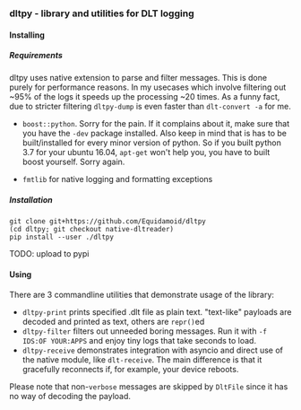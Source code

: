 ### dltpy - library and utilities for DLT logging

#### Installing
##### Requirements
dltpy uses native extension to parse and filter messages. This is done purely for performance reasons.
In my usecases which involve filtering out ~95% of the logs it speeds up the processing ~20 times.
As a funny fact, due to stricter filtering `dltpy-dump` is even faster than `dlt-convert -a` for me.

 - `boost::python`. Sorry for the pain. If it complains about it, make sure that you have the `-dev`
 package installed. Also keep in mind that is has to be built/installed for every minor version of python. So if you
 built python 3.7 for your ubuntu 16.04, `apt-get` won't help you, you have to built boost yourself. Sorry again.

 - `fmtlib` for native logging and formatting exceptions

##### Installation
```
git clone git+https://github.com/Equidamoid/dltpy
(cd dltpy; git checkout native-dltreader)
pip install --user ./dltpy
```
TODO: upload to pypi

#### Using

There are 3 commandline utilities that demonstrate usage of the library:
 - `dltpy-print` prints specified .dlt file as plain text. "text-like" payloads are decoded and printed as text, others are `repr()`ed
 - `dltpy-filter` filters out unneeded boring messages. Run it with `-f IDS:OF YOUR:APPS` and enjoy tiny logs that take seconds to load.
 - `dltpy-receive` demonstrates integration with asyncio and direct use of the native module, like `dlt-receive`. The main difference is that it gracefully reconnects if, for example, your device reboots.

Please note that non-`verbose` messages are skipped by `DltFile` since it has no way of decoding the payload.
